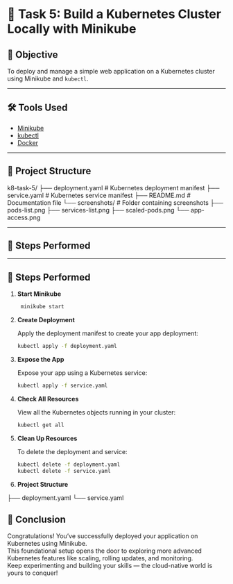 # 🧪 Task 5: Build a Kubernetes Cluster Locally with Minikube

## 🎯 Objective
To deploy and manage a simple web application on a Kubernetes cluster using Minikube and `kubectl`.

---

## 🛠️ Tools Used
- [Minikube](https://minikube.sigs.k8s.io/docs/)
- [kubectl](https://kubernetes.io/docs/reference/kubectl/)
- [Docker](https://www.docker.com/)

---

## 📁 Project Structure

k8-task-5/
├── deployment.yaml # Kubernetes deployment manifest
├── service.yaml # Kubernetes service manifest
├── README.md # Documentation file
└── screenshots/ # Folder containing screenshots
├── pods-list.png
├── services-list.png
├── scaled-pods.png
└── app-access.png


---

## 🚀 Steps Performed


---

## 🚀 Steps Performed

1. **Start Minikube**
  
   ```bash
    minikube start
   ```
2. **Create Deployment**
   
   Apply the deployment manifest to create your app deployment:
 
   ```bash
   kubectl apply -f deployment.yaml 
   ```

3. **Expose the App**

    Expose your app using a Kubernetes service:
    ```bash
    kubectl apply -f service.yaml
    ```

4. **Check All Resources**

   View all the Kubernetes objects running in your cluster:

   ```bash
   kubectl get all 
   ```
5. **Clean Up Resources**

    To delete the deployment and service:
    ```bash
    kubectl delete -f deployment.yaml
    kubectl delete -f service.yaml  
     ```

6. **Project Structure**
    
├── deployment.yaml
└── service.yaml


## 🎉 Conclusion

Congratulations! You’ve successfully deployed your application on Kubernetes using Minikube.  
This foundational setup opens the door to exploring more advanced Kubernetes features like scaling, rolling updates, and monitoring.  
Keep experimenting and building your skills — the cloud-native world is yours to conquer!




















